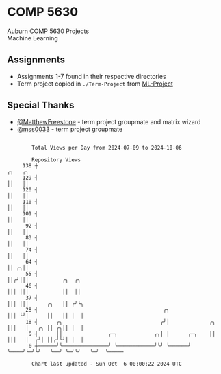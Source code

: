 # COMP 5630
Auburn COMP 5630 Projects  
Machine Learning

## Assignments
- Assignments 1-7 found in their respective directories
- Term project copied in `./Term-Project` from [ML-Project](https://github.com/wumphlett/ML-Project)

## Special Thanks
- [@MatthewFreestone](https://github.com/MatthewFreestone) - term project groupmate and matrix wizard
- [@mss0033](https://github.com/mss0033) - term project groupmate

```

        Total Views per Day from 2024-07-09 to 2024-10-06

        Repository Views
     138 ┼                                                           ╭╮   ╭╮
     129 ┤                                                           ││   ││
     120 ┤                                                           ││   ││
     110 ┤                                                           ││   ││
     101 ┤                                                           ││   ││
      92 ┤                                                           ││   ││
      83 ┤                                                           ││   ││
      74 ┤                                                           ││   ││
      64 ┤                                                           ││ ╭╮││
      55 ┤                                                           ││╭╯│││           ╭╮  ╭╮
      46 ┤                                                           │││ │││           ││  ││
      37 ┤                                                           │││ │││      ╭╮   ││ ╭╯╰╮
      28 ┤                                         ╭╮                │││ ╰╯│      ││   ││ │  │
      18 ┤      ╭╮                                ╭╯│             ╭╮ │││   │   ╭╮ ││ ╭╮││ │  │
       9 ┤      ││               ╭─╮            ╭╮│ │      ╭─╮    ││ │││   │  ╭╯│ ││╭╯╰╯│ │  │
       0 ┼──────╯╰───────────────╯ ╰────────────╯╰╯ ╰──────╯ ╰────╯╰─╯╰╯   ╰──╯ ╰─╯╰╯   ╰─╯  ╰─────

        Chart last updated - Sun Oct  6 00:00:22 2024 UTC
        
```
